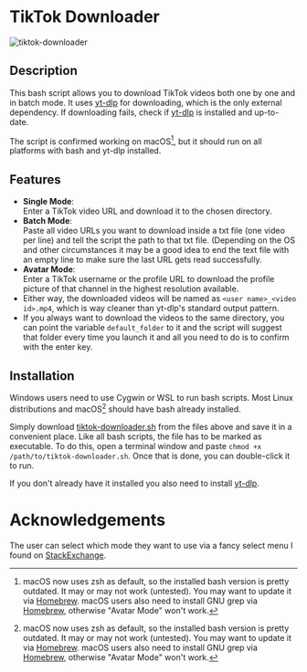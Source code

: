 # TikTok Downloader

![tiktok-downloader](https://raw.githubusercontent.com/anga83/tiktok-downloader/main/carbon.png)

## Description

This bash script allows you to download TikTok videos both one by one and in batch mode. It uses [yt-dlp](https://github.com/yt-dlp/yt-dlp) for downloading, which is the only external dependency. If downloading fails, check if [yt-dlp](https://github.com/yt-dlp/yt-dlp) is installed and up-to-date.

The script is confirmed working on macOS[^1], but it should run on all platforms with bash and yt-dlp installed.

## Features

- **Single Mode**: <br />Enter a TikTok video URL and download it to the chosen directory.
- **Batch Mode**: <br />Paste all video URLs you want to download inside a txt file (one video per line) and tell the script the path to that txt file. (Depending on the OS and other circumstances it may be a good idea to end the text file with an empty line to make sure the last URL gets read successfully.
- **Avatar Mode**: <br />Enter a TikTok username or the profile URL to download the profile picture of that channel in the highest resolution available.
- Either way, the downloaded videos will be named as `<user name>_<video id>.mp4`, which is way cleaner than yt-dlp's standard output pattern.
- If you always want to download the videos to the same directory, you can point the variable `default_folder` to it and the script will suggest that folder every time you launch it and all you need to do is to confirm with the enter key.

## Installation

Windows users need to use Cygwin or WSL to run bash scripts. Most Linux distributions and macOS[^1] should have bash already installed.

Simply download [tiktok-downloader.sh](https://raw.githubusercontent.com/anga83/tiktok-downloader/main/tiktok-downloader.sh) from the files above and save it in a convenient place. Like all bash scripts, the file has to be marked as executable. To do this, open a terminal window and paste `chmod +x /path/to/tiktok-downloader.sh`. Once that is done, you can double-click it to run.

If you don't already have it installed you also need to install [yt-dlp](https://github.com/yt-dlp/yt-dlp).


# Acknowledgements

The user can select which mode they want to use via a fancy select menu I found on [StackExchange](https://unix.stackexchange.com/questions/146570/arrow-key-enter-menu).


[^1]: macOS now uses zsh as default, so the installed bash version is pretty outdated. It may or may not work (untested). You may want to update it via [Homebrew](https://formulae.brew.sh/formula/bash). macOS users also need to install GNU grep via [Homebrew](https://formulae.brew.sh/formula/grep), otherwise "Avatar Mode" won't work.


